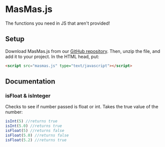 # MasMas.js  
The functions you need in JS that aren't provided!  

## Setup  

Download MasMas.js from our [GitHub repository][GitHub Main].  Then, unzip the file, and add it to your project.
In the HTML head, put:
```html
<script src="masmas.js" type="text/javascript"></script>
```

## Documentation  

### isFloat & isInteger
Checks to see if number passed is float or int. Takes the true value of the number:
```js
isInt(5) //returns true
isInt(5.0) //returns true
isFloat(5) //returns false
isFloat(5.0) //returns false
isFloat(5.2) //returns true
```

[GitHub Main]: https://github.com/MasMas-js/MasMas.js
